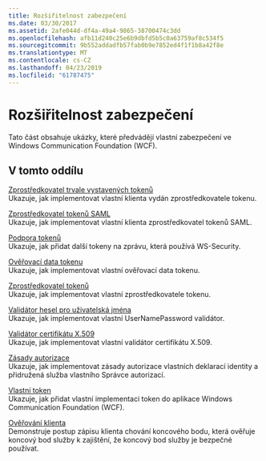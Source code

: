 ```yaml
---
title: Rozšiřitelnost zabezpečení
ms.date: 03/30/2017
ms.assetid: 2afe044d-df4a-49a4-9865-38700474c3dd
ms.openlocfilehash: afb11d240c25e6b9dbfd5b5c0a63759af8c534f5
ms.sourcegitcommit: 9b552addadfb57fab0b9e7852ed4f1f1b8a42f8e
ms.translationtype: MT
ms.contentlocale: cs-CZ
ms.lasthandoff: 04/23/2019
ms.locfileid: "61787475"
---
```

# <a name="security-extensibility"></a>Rozšiřitelnost zabezpečení
Tato část obsahuje ukázky, které předvádějí vlastní zabezpečení ve Windows Communication Foundation (WCF).  
  
## <a name="in-this-section"></a>V tomto oddílu  
 [Zprostředkovatel trvale vystavených tokenů](../../../../docs/framework/wcf/samples/durable-issued-token-provider.md)  
 Ukazuje, jak implementovat vlastní klienta vydán zprostředkovatele tokenu.  
  
 [Zprostředkovatel tokenů SAML](../../../../docs/framework/wcf/samples/saml-token-provider.md)  
 Ukazuje, jak implementovat vlastní klienta zprostředkovatel tokenů SAML.  
  
 [Podpora tokenů](../../../../docs/framework/wcf/samples/supporting-tokens.md)  
 Ukazuje, jak přidat další tokeny na zprávu, která používá WS-Security.  
  
 [Ověřovací data tokenu](../../../../docs/framework/wcf/samples/token-authenticator.md)  
 Ukazuje, jak implementovat vlastní ověřovací data tokenu.  
  
 [Zprostředkovatel tokenů](../../../../docs/framework/wcf/samples/token-provider.md)  
 Ukazuje, jak implementovat vlastní zprostředkovatele tokenu.  
  
 [Validátor hesel pro uživatelská jména](../../../../docs/framework/wcf/samples/user-name-password-validator.md)  
 Ukazuje, jak implementovat vlastní UserNamePassword validátor.  
  
 [Validátor certifikátu X.509](../../../../docs/framework/wcf/samples/x-509-certificate-validator.md)  
 Ukazuje, jak implementovat vlastní validátor certifikátu X.509.  
  
 [Zásady autorizace](../../../../docs/framework/wcf/samples/authorization-policy.md)  
 Ukazuje, jak implementovat zásady autorizace vlastních deklarací identity a přidružená služba vlastního Správce autorizací.  
  
 [Vlastní token](../../../../docs/framework/wcf/samples/custom-token.md)  
 Ukazuje, jak přidat vlastní implementaci token do aplikace Windows Communication Foundation (WCF).  
  
 [Ověřování klienta](../../../../docs/framework/wcf/samples/client-validation.md)  
 Demonstruje postup zápisu klienta chování koncového bodu, která ověřuje koncový bod služby k zajištění, že koncový bod služby je bezpečné používat.
